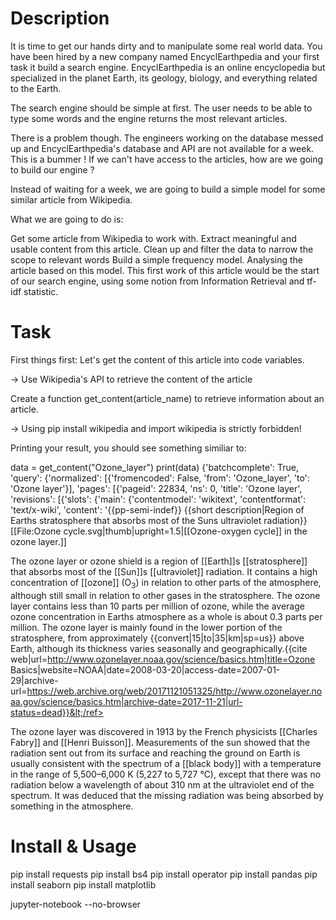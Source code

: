 # Description

It is time to get our hands dirty and to manipulate some real world data. You have been hired by a new company named EncyclEarthpedia and your first task it build a search engine. EncyclEarthpedia is an online encyclopedia but specialized in the planet Earth, its geology, biology, and everything related to the Earth.

The search engine should be simple at first. The user needs to be able to type some words and the engine returns the most relevant articles.

There is a problem though. The engineers working on the database messed up and EncyclEarthpedia's database and API are not available for a week. This is a bummer ! If we can't have access to the articles, how are we going to build our engine ?

Instead of waiting for a week, we are going to build a simple model for some similar article from Wikipedia.

What we are going to do is:

Get some article from Wikipedia to work with.
Extract meaningful and usable content from this article.
Clean up and filter the data to narrow the scope to relevant words
Build a simple frequency model.
Analysing the article based on this model.
This first work of this article would be the start of our search engine, using some notion from Information Retrieval and tf-idf statistic.


# Task

First things first: Let's get the content of this article into code variables.

→ Use Wikipedia's API to retrieve the content of the article

Create a function get_content(article_name) to retrieve information about an article.

→ Using pip install wikipedia and import wikipedia is strictly forbidden!

Printing your result, you should see something similiar to:

data = get_content("Ozone_layer")
print(data)
{'batchcomplete': True,
'query': {'normalized': [{'fromencoded': False,
'from': 'Ozone_layer',
'to': 'Ozone layer'}],
'pages': [{'pageid': 22834,
'ns': 0,
'title': 'Ozone layer',
'revisions': [{'slots': {'main': {'contentmodel': 'wikitext',
'contentformat': 'text/x-wiki',
'content': '{{pp-semi-indef}}
{{short description|Region of Earths stratosphere that absorbs most of the Suns ultraviolet radiation}}
[[File:Ozone cycle.svg|thumb|upright=1.5|[[Ozone-oxygen cycle]] in the ozone layer.]]


The ozone layer or ozone shield is a region of [[Earth]]s [[stratosphere]] that absorbs most of the [[Sun]]s [[ultraviolet]]  radiation. It contains a high concentration of [[ozone]] (O<sub>3</sub>) in relation to other parts of the atmosphere, although still small in relation to other gases in the stratosphere. The ozone layer contains less than 10 parts per million of ozone, while the average ozone concentration in Earths atmosphere as a whole is about 0.3 parts per million. The ozone layer is mainly found in the lower portion of the stratosphere, from approximately {{convert|15|to|35|km|sp=us}} above Earth, although its thickness varies seasonally and geographically.<ref>{{cite web|url=http://www.ozonelayer.noaa.gov/science/basics.htm|title=Ozone Basics|website=NOAA|date=2008-03-20|access-date=2007-01-29|archive-url=https://web.archive.org/web/20171121051325/http://www.ozonelayer.noaa.gov/science/basics.htm|archive-date=2017-11-21|url-status=dead}}&lt;/ref>


The ozone layer was discovered in 1913 by the French physicists [[Charles Fabry]] and [[Henri Buisson]]. Measurements of the sun showed that the radiation sent out from its surface and reaching the ground on Earth is usually consistent with the spectrum of a [[black body]] with a temperature in the range of 5,500–6,000 K (5,227 to 5,727&nbsp;°C), except that there was no radiation below a wavelength of about 310&nbsp;nm at the ultraviolet end of the spectrum. It was deduced that the missing radiation was being absorbed by something in the atmosphere.

# Install & Usage
pip install requests
pip install bs4
pip install operator
pip install pandas
pip install seaborn
pip install matplotlib

jupyter-notebook --no-browser